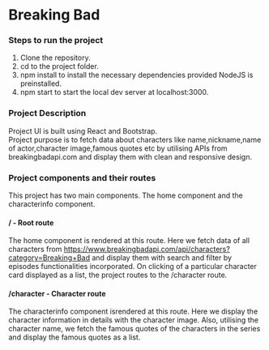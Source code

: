 # Breaking Bad  
### Steps to run the project  
1. Clone the repository.  
2. cd to the project folder.  
3. npm install to install the necessary dependencies provided NodeJS is preinstalled.  
4. npm start to start the local dev server at localhost:3000.  

### Project Description  
Project UI is built using React and Bootstrap.  
Project purpose is to fetch data about characters like name,nickname,name of actor,character image,famous quotes etc by utilising APIs from breakingbadapi.com and display them with clean and responsive design.  

### Project components and their routes  
This project has two main components. The home component and the characterinfo component.
#### / - Root route  
The home component is rendered at this route. Here we fetch data of all characters from https://www.breakingbadapi.com/api/characters?category=Breaking+Bad and display them with search and filter by episodes functionalities incorporated. On clicking of a particular character card displayed as a list, the project routes to the /character route.  
#### /character - Character route  
The characterinfo component isrendered at this route. Here we display the character information in details with the character image. Also, utilising the character name, we fetch the famous quotes of the characters in the series and display the famous quotes as a list.
